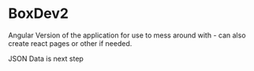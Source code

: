 # BoxDev2

Angular Version of the application for use to mess around with - can also create react pages or other if needed.

JSON Data is next step
